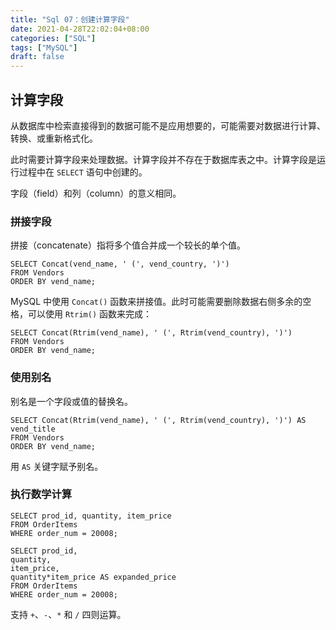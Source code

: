 ```yaml
---
title: "Sql 07：创建计算字段"
date: 2021-04-28T22:02:04+08:00
categories: ["SQL"]
tags: ["MySQL"]
draft: false
---
```


## 计算字段

从数据库中检索直接得到的数据可能不是应用想要的，可能需要对数据进行计算、转换、或重新格式化。

此时需要计算字段来处理数据。计算字段并不存在于数据库表之中。计算字段是运行过程中在 `SELECT` 语句中创建的。

字段（field）和列（column）的意义相同。

### 拼接字段

拼接（concatenate）指将多个值合并成一个较长的单个值。

```mysql
SELECT Concat(vend_name, ' (', vend_country, ')')
FROM Vendors
ORDER BY vend_name;
```

MySQL 中使用 `Concat()` 函数来拼接值。此时可能需要删除数据右侧多余的空格，可以使用 `Rtrim()` 函数来完成：

```mysql
SELECT Concat(Rtrim(vend_name), ' (', Rtrim(vend_country), ')')
FROM Vendors
ORDER BY vend_name;
```

### 使用别名

别名是一个字段或值的替换名。

```mysql
SELECT Concat(Rtrim(vend_name), ' (', Rtrim(vend_country), ')') AS vend_title
FROM Vendors
ORDER BY vend_name;
```

用 `AS` 关键字赋予别名。

### 执行数学计算

```mysql
SELECT prod_id, quantity, item_price
FROM OrderItems
WHERE order_num = 20008;

SELECT prod_id,
quantity,
item_price,
quantity*item_price AS expanded_price
FROM OrderItems
WHERE order_num = 20008;
```

支持 `+`、`-`、`*` 和 `/` 四则运算。